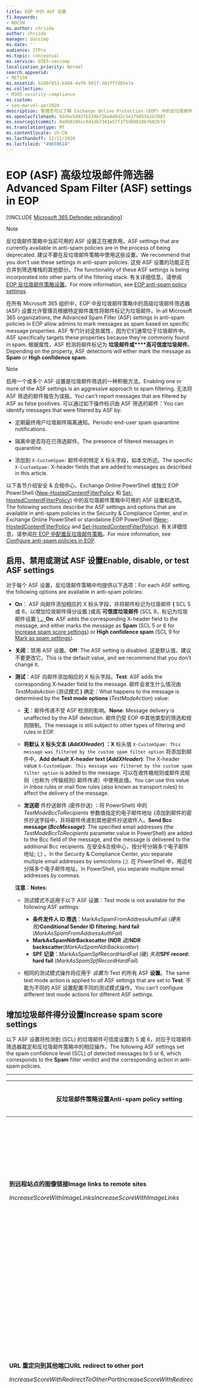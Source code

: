 ```yaml
---
title: EOP 中的 ASF 设置
f1.keywords:
- NOCSH
ms.author: chrisda
author: chrisda
manager: dansimp
ms.date: ''
audience: ITPro
ms.topic: conceptual
ms.service: O365-seccomp
localization_priority: Normal
search.appverid:
- MET150
ms.assetid: b286f853-b484-4af0-b01f-281fffd85e7a
ms.collection:
- M365-security-compliance
ms.custom:
- seo-marvel-apr2020
description: 管理员可以了解 Exchange Online Protection (EOP) 中的反垃圾邮件策略中提供的高级垃圾邮件筛选器 (ASF) 。
ms.openlocfilehash: 92d5e58937b539bf2be8d6d2c541f985562b7007
ms.sourcegitcommit: 0a8b0186cc041db7341e57f375d0d010b7682b7d
ms.translationtype: MT
ms.contentlocale: zh-CN
ms.lasthandoff: 12/11/2020
ms.locfileid: "49659614"
---
```

# <a name="advanced-spam-filter-asf-settings-in-eop"></a><span data-ttu-id="0ec7f-103">EOP (ASF) 高级垃圾邮件筛选器</span><span class="sxs-lookup"><span data-stu-id="0ec7f-103">Advanced Spam Filter (ASF) settings in EOP</span></span>

[!INCLUDE [Microsoft 365 Defender rebranding](../includes/microsoft-defender-for-office.md)]


> [!NOTE]
> <span data-ttu-id="0ec7f-104">反垃圾邮件策略中当前可用的 ASF 设置正在被弃用。</span><span class="sxs-lookup"><span data-stu-id="0ec7f-104">ASF settings that are currently available in anti-spam policies are in the process of being deprecated.</span></span> <span data-ttu-id="0ec7f-105">建议不要在反垃圾邮件策略中使用这些设置。</span><span class="sxs-lookup"><span data-stu-id="0ec7f-105">We recommend that you don't use these settings in anti-spam policies.</span></span> <span data-ttu-id="0ec7f-106">这些 ASF 设置的功能正在合并到筛选堆栈的其他部分。</span><span class="sxs-lookup"><span data-stu-id="0ec7f-106">The functionality of these ASF settings is being incorporated into other parts of the filtering stack.</span></span> <span data-ttu-id="0ec7f-107">有关详细信息，请参阅 [EOP 反垃圾邮件策略设置](recommended-settings-for-eop-and-office365-atp.md#eop-anti-spam-policy-settings)。</span><span class="sxs-lookup"><span data-stu-id="0ec7f-107">For more information, see [EOP anti-spam policy settings](recommended-settings-for-eop-and-office365-atp.md#eop-anti-spam-policy-settings).</span></span>

<span data-ttu-id="0ec7f-108">在所有 Microsoft 365 组织中，EOP 中反垃圾邮件策略中的高级垃圾邮件筛选器 (ASF) 设置允许管理员根据特定邮件属性将邮件标记为垃圾邮件。</span><span class="sxs-lookup"><span data-stu-id="0ec7f-108">In all Microsoft 365 organizations, the Advanced Spam Filter (ASF) settings in anti-spam policies in EOP allow admins to mark messages as spam based on specific message properties.</span></span> <span data-ttu-id="0ec7f-109">ASF 专门针对这些属性，因为它们通常位于垃圾邮件中。</span><span class="sxs-lookup"><span data-stu-id="0ec7f-109">ASF specifically targets these properties because they're commonly found in spam.</span></span> <span data-ttu-id="0ec7f-110">根据属性，ASF 检测将邮件标记为 **垃圾邮件或\*\*\*\*高可信度垃圾邮件**。</span><span class="sxs-lookup"><span data-stu-id="0ec7f-110">Depending on the property, ASF detections will either mark the message as **Spam** or **High confidence spam**.</span></span>

> [!NOTE]
> <span data-ttu-id="0ec7f-111">启用一个或多个 ASF 设置是垃圾邮件筛选的一种积极方法。</span><span class="sxs-lookup"><span data-stu-id="0ec7f-111">Enabling one or more of the ASF settings is an aggressive approach to spam filtering.</span></span> <span data-ttu-id="0ec7f-112">无法将 ASF 筛选的邮件报告为误报。</span><span class="sxs-lookup"><span data-stu-id="0ec7f-112">You can't report messages that are filtered by ASF as false positives.</span></span> <span data-ttu-id="0ec7f-113">可以通过如下操作标识由 ASF 筛选的邮件：</span><span class="sxs-lookup"><span data-stu-id="0ec7f-113">You can identify messages that were filtered by ASF by:</span></span>
>
> - <span data-ttu-id="0ec7f-114">定期最终用户垃圾邮件隔离通知。</span><span class="sxs-lookup"><span data-stu-id="0ec7f-114">Periodic end-user spam quarantine notifications.</span></span>
>
> - <span data-ttu-id="0ec7f-115">隔离中是否存在已筛选邮件。</span><span class="sxs-lookup"><span data-stu-id="0ec7f-115">The presence of filtered messages in quarantine.</span></span>
>
> - <span data-ttu-id="0ec7f-116">添加到 `X-CustomSpam:` 邮件中的特定 X 标头字段，如本文所述。</span><span class="sxs-lookup"><span data-stu-id="0ec7f-116">The specific `X-CustomSpam:` X-header fields that are added to messages as described in this article.</span></span>

<span data-ttu-id="0ec7f-117">以下各节介绍安全 & 合规中心、Exchange Online PowerShell 或独立 EOP PowerShell ([New-HostedContentFilterPolicy](https://docs.microsoft.com/powershell/module/exchange/new-hostedcontentfilterpolicy) 和 [Set-HostedContentFilterPolicy](https://docs.microsoft.com/powershell/module/exchange/set-hostedcontentfilterpolicy)) 中的反垃圾邮件策略中可用的 ASF 设置和选项。</span><span class="sxs-lookup"><span data-stu-id="0ec7f-117">The following sections describe the ASF settings and options that are available in anti-spam policies in the Security & Compliance Center, and in Exchange Online PowerShell or standalone EOP PowerShell ([New-HostedContentFilterPolicy](https://docs.microsoft.com/powershell/module/exchange/new-hostedcontentfilterpolicy) and [Set-HostedContentFilterPolicy](https://docs.microsoft.com/powershell/module/exchange/set-hostedcontentfilterpolicy)).</span></span> <span data-ttu-id="0ec7f-118">有关详细信息，请参阅[在 EOP 中配置反垃圾邮件策略](configure-your-spam-filter-policies.md)。</span><span class="sxs-lookup"><span data-stu-id="0ec7f-118">For more information, see [Configure anti-spam policies in EOP](configure-your-spam-filter-policies.md).</span></span>

## <a name="enable-disable-or-test-asf-settings"></a><span data-ttu-id="0ec7f-119">启用、禁用或测试 ASF 设置</span><span class="sxs-lookup"><span data-stu-id="0ec7f-119">Enable, disable, or test ASF settings</span></span>

<span data-ttu-id="0ec7f-120">对于每个 ASF 设置，反垃圾邮件策略中均提供以下选项：</span><span class="sxs-lookup"><span data-stu-id="0ec7f-120">For each ASF setting, the following options are available in anti-spam policies:</span></span>

- <span data-ttu-id="0ec7f-121">**On**： ASF 向邮件添加相应的 X 标头字段，并将邮件标记为垃圾邮件 **(** SCL 5 或 6，以增加垃圾邮件得分设置 [)](#increase-spam-score-settings)或高 **可信度垃圾邮件** (SCL 9，标记为垃圾邮件设置 [) 。](#mark-as-spam-settings)</span><span class="sxs-lookup"><span data-stu-id="0ec7f-121">**On**: ASF adds the corresponding X-header field to the message, and either marks the message as **Spam** (SCL 5 or 6 for [Increase spam score settings](#increase-spam-score-settings)) or **High confidence spam** (SCL 9 for [Mark as spam settings](#mark-as-spam-settings)).</span></span>

- <span data-ttu-id="0ec7f-122">**关闭**：禁用 ASF 设置。</span><span class="sxs-lookup"><span data-stu-id="0ec7f-122">**Off**: The ASF setting is disabled.</span></span> <span data-ttu-id="0ec7f-123">这是默认值，建议不要更改它。</span><span class="sxs-lookup"><span data-stu-id="0ec7f-123">This is the default value, and we recommend that you don't change it.</span></span>

- <span data-ttu-id="0ec7f-124">**测试**：ASF 向邮件添加相应的 X 标头字段。</span><span class="sxs-lookup"><span data-stu-id="0ec7f-124">**Test**: ASF adds the corresponding X-header field to the message.</span></span> <span data-ttu-id="0ec7f-125">邮件会发生什么情况由 *TestModeAction* (测试模式 **)** 确定：</span><span class="sxs-lookup"><span data-stu-id="0ec7f-125">What happens to the message is determined by the **Test mode options** (*TestModeAction*) value:</span></span>

  - <span data-ttu-id="0ec7f-126">**无**：邮件传递不受 ASF 检测的影响。</span><span class="sxs-lookup"><span data-stu-id="0ec7f-126">**None**: Message delivery is unaffected by the ASF detection.</span></span> <span data-ttu-id="0ec7f-127">邮件仍受 EOP 中其他类型的筛选和规则限制。</span><span class="sxs-lookup"><span data-stu-id="0ec7f-127">The message is still subject to other types of filtering and rules in EOP.</span></span>

  - <span data-ttu-id="0ec7f-128">**将默认 X 标头文本 (*AddXHeader*) ：X** 标头值 `X-CustomSpam: This message was filtered by the custom spam filter option` 将添加到邮件中。</span><span class="sxs-lookup"><span data-stu-id="0ec7f-128">**Add default X-header text (*AddXHeader*)**: The X-header value `X-CustomSpam: This message was filtered by the custom spam filter option` is added to the message.</span></span> <span data-ttu-id="0ec7f-129">可以在收件箱规则或邮件流规则（也称为 (传输规则) 邮件传递）中使用此值。</span><span class="sxs-lookup"><span data-stu-id="0ec7f-129">You can use this value in Inbox rules or mail flow rules (also known as transport rules) to affect the delivery of the message.</span></span>

  - <span data-ttu-id="0ec7f-130">**发送密** 件抄送邮件 (密件抄送) ：将 PowerShell) 中的 *TestModeBccToRecipients* 参数值指定的电子邮件地址 (添加到邮件的密件抄送字段中，并将邮件传递到其他密件抄送收件人。</span><span class="sxs-lookup"><span data-stu-id="0ec7f-130">**Send Bcc message (*BccMessage*)**: The specified email addresses (the *TestModeBccToRecipients* parameter value in PowerShell) are added to the Bcc field of the message, and the message is delivered to the additional Bcc recipients.</span></span> <span data-ttu-id="0ec7f-131">在安全&合规中心，按分号分隔多个电子邮件地址; (;) 。</span><span class="sxs-lookup"><span data-stu-id="0ec7f-131">In the Security & Compliance Center, you separate multiple email addresses by semicolons (;).</span></span> <span data-ttu-id="0ec7f-132">在 PowerShell 中，用逗号分隔多个电子邮件地址。</span><span class="sxs-lookup"><span data-stu-id="0ec7f-132">In PowerShell, you separate multiple email addresses by commas.</span></span>

  <span data-ttu-id="0ec7f-133">**注意**：</span><span class="sxs-lookup"><span data-stu-id="0ec7f-133">**Notes**:</span></span>

  - <span data-ttu-id="0ec7f-134">测试模式不适用于以下 ASF 设置：</span><span class="sxs-lookup"><span data-stu-id="0ec7f-134">Test mode is not available for the following ASF settings:</span></span>

    - <span data-ttu-id="0ec7f-135">**条件发件人 ID 筛选**：MarkAsSpamFromAddressAuthFail (*硬失败)*</span><span class="sxs-lookup"><span data-stu-id="0ec7f-135">**Conditional Sender ID filtering: hard fail** (*MarkAsSpamFromAddressAuthFail*)</span></span>
    - <span data-ttu-id="0ec7f-136">**MarkAsSpamNdrBackscatter (NDR** *退)*</span><span class="sxs-lookup"><span data-stu-id="0ec7f-136">**NDR backscatter**(*MarkAsSpamNdrBackscatter*)</span></span>
    - <span data-ttu-id="0ec7f-137">**SPF 记录**：MarkAsSpamSpfRecordHardFail (硬) *失败*</span><span class="sxs-lookup"><span data-stu-id="0ec7f-137">**SPF record: hard fail** (*MarkAsSpamSpfRecordHardFail*)</span></span>

  - <span data-ttu-id="0ec7f-138">相同的测试模式操作将应用于 *设置为* Test 的所有 ASF **设置**。</span><span class="sxs-lookup"><span data-stu-id="0ec7f-138">The same test mode action is applied to *all* ASF settings that are set to **Test**.</span></span> <span data-ttu-id="0ec7f-139">不能为不同的 ASF 设置配置不同的测试模式操作。</span><span class="sxs-lookup"><span data-stu-id="0ec7f-139">You can't configure different test mode actions for different ASF settings.</span></span>

## <a name="increase-spam-score-settings"></a><span data-ttu-id="0ec7f-140">增加垃圾邮件得分设置</span><span class="sxs-lookup"><span data-stu-id="0ec7f-140">Increase spam score settings</span></span>

<span data-ttu-id="0ec7f-141">以下 ASF 设置将检测到 (SCL) 的垃圾邮件可信度设置为 5 或 6，对应于垃圾邮件筛选器裁定和反垃圾邮件策略中的相应操作。</span><span class="sxs-lookup"><span data-stu-id="0ec7f-141">The following ASF settings set the spam confidence level (SCL) of detected messages to 5 or 6, which corresponds to the **Spam** filter verdict and the corresponding action in anti-spam policies.</span></span>

****

|<span data-ttu-id="0ec7f-142">反垃圾邮件策略设置</span><span class="sxs-lookup"><span data-stu-id="0ec7f-142">Anti-spam policy setting</span></span>|<span data-ttu-id="0ec7f-143">说明</span><span class="sxs-lookup"><span data-stu-id="0ec7f-143">Description</span></span>|<span data-ttu-id="0ec7f-144">已添加 X 标头</span><span class="sxs-lookup"><span data-stu-id="0ec7f-144">X-header added</span></span>|
|---|---|---|
|<span data-ttu-id="0ec7f-145">**到远程站点的图像链接**</span><span class="sxs-lookup"><span data-stu-id="0ec7f-145">**Image links to remote sites**</span></span> <p> <span data-ttu-id="0ec7f-146">*IncreaseScoreWithImageLinks*</span><span class="sxs-lookup"><span data-stu-id="0ec7f-146">*IncreaseScoreWithImageLinks*</span></span>|<span data-ttu-id="0ec7f-147">包含指向远程 `<Img>` 网站的 HTML 标记链接的邮件 (例如，使用 http) 标记为垃圾邮件。</span><span class="sxs-lookup"><span data-stu-id="0ec7f-147">Messages that contain `<Img>` HTML tag links to remote sites (for example, using http) are marked as spam.</span></span>|`X-CustomSpam: Image links to remote sites`|
|<span data-ttu-id="0ec7f-148">**URL 重定向到其他端口**</span><span class="sxs-lookup"><span data-stu-id="0ec7f-148">**URL redirect to other port**</span></span> <p> <span data-ttu-id="0ec7f-149">*IncreaseScoreWithRedirectToOtherPort*</span><span class="sxs-lookup"><span data-stu-id="0ec7f-149">*IncreaseScoreWithRedirectToOtherPort*</span></span>|<span data-ttu-id="0ec7f-150">包含重定向到 80 (HTTP) 、8080 (备用 HTTP) 或 443 (HTTPS) 的超链接的邮件将被标记为垃圾邮件。</span><span class="sxs-lookup"><span data-stu-id="0ec7f-150">Message that contain hyperlinks that redirect to TCP ports other than 80 (HTTP), 8080 (alternate HTTP), or 443 (HTTPS) are marked as spam.</span></span>|`X-CustomSpam: URL redirect to other port`|
|<span data-ttu-id="0ec7f-151">**URL 中的数字 IP 地址**</span><span class="sxs-lookup"><span data-stu-id="0ec7f-151">**Numeric IP address in URL**</span></span> <p> <span data-ttu-id="0ec7f-152">*IncreaseScoreWithNumericIps*</span><span class="sxs-lookup"><span data-stu-id="0ec7f-152">*IncreaseScoreWithNumericIps*</span></span>|<span data-ttu-id="0ec7f-153">包含基于数字的 URL 的邮件 (IP 地址) 标记为垃圾邮件。</span><span class="sxs-lookup"><span data-stu-id="0ec7f-153">Messages that contain numeric-based URLs (typically, IP addresses) are marked as spam.</span></span>|`X-CustomSpam: Numeric IP in URL`|
|<span data-ttu-id="0ec7f-154">**至 .biz 或 .info 网站的 URL**</span><span class="sxs-lookup"><span data-stu-id="0ec7f-154">**URL to .biz or .info websites**</span></span> <p> <span data-ttu-id="0ec7f-155">*IncreaseScoreWithBizOrInfoUrls*</span><span class="sxs-lookup"><span data-stu-id="0ec7f-155">*IncreaseScoreWithBizOrInfoUrls*</span></span>|<span data-ttu-id="0ec7f-156">邮件正文 `.biz` `.info` 中包含或链接的邮件被标记为垃圾邮件。</span><span class="sxs-lookup"><span data-stu-id="0ec7f-156">Messages that contain `.biz` or `.info` links in the body of the message are marked as spam.</span></span>|`X-CustomSpam: URL to .biz or .info websites`|
|

## <a name="mark-as-spam-settings"></a><span data-ttu-id="0ec7f-157">标记为垃圾邮件设置</span><span class="sxs-lookup"><span data-stu-id="0ec7f-157">Mark as spam settings</span></span>

<span data-ttu-id="0ec7f-158">以下 ASF 设置将检测到的邮件的 SCL 设置为 9，对应于高可信度垃圾邮件筛选器裁定和反垃圾邮件策略中的相应操作。</span><span class="sxs-lookup"><span data-stu-id="0ec7f-158">The following ASF settings set the SCL of detected messages to 9, which corresponds to the **High confidence spam** filter verdict and the corresponding action in anti-spam policies.</span></span>

****

|<span data-ttu-id="0ec7f-159">反垃圾邮件策略设置</span><span class="sxs-lookup"><span data-stu-id="0ec7f-159">Anti-spam policy setting</span></span>|<span data-ttu-id="0ec7f-160">说明</span><span class="sxs-lookup"><span data-stu-id="0ec7f-160">Description</span></span>|<span data-ttu-id="0ec7f-161">已添加 X 标头</span><span class="sxs-lookup"><span data-stu-id="0ec7f-161">X-header added</span></span>|
|---|---|---|
|<span data-ttu-id="0ec7f-162">**空邮件**</span><span class="sxs-lookup"><span data-stu-id="0ec7f-162">**Empty messages**</span></span> <p> <span data-ttu-id="0ec7f-163">*MarkAsSpamEmptyMessages*</span><span class="sxs-lookup"><span data-stu-id="0ec7f-163">*MarkAsSpamEmptyMessages*</span></span>|<span data-ttu-id="0ec7f-164">没有主题、邮件正文中没有任何内容以及任何附件的邮件都标记为高可信度垃圾邮件。</span><span class="sxs-lookup"><span data-stu-id="0ec7f-164">Messages with no subject, no content in the message body, and no attachments are marked as high confidence spam.</span></span>|`X-CustomSpam: Empty Message`|
|<span data-ttu-id="0ec7f-165">**HTML 格式 的 JavaScript 或 VBScript**</span><span class="sxs-lookup"><span data-stu-id="0ec7f-165">**JavaScript or VBScript in HTML**</span></span> <p> <span data-ttu-id="0ec7f-166">*MarkAsSpamJavaScriptInHtml*</span><span class="sxs-lookup"><span data-stu-id="0ec7f-166">*MarkAsSpamJavaScriptInHtml*</span></span>|<span data-ttu-id="0ec7f-167">使用 JAVAScript 或 html Visual Basic Script Edition 的邮件标记为高可信度垃圾邮件。</span><span class="sxs-lookup"><span data-stu-id="0ec7f-167">Messages that use JavaScript or Visual Basic Script Edition in HTML are marked as high confidence spam.</span></span> <p> <span data-ttu-id="0ec7f-168">这些脚本语言在电子邮件中用于使特定操作自动发生。</span><span class="sxs-lookup"><span data-stu-id="0ec7f-168">These scripting languages are used in email messages to cause specific actions to automatically occur.</span></span>|`X-CustomSpam: Javascript or VBscript tags in HTML`|
|<span data-ttu-id="0ec7f-169">**HTML 格式的 Frame 或 IFrame 标签**</span><span class="sxs-lookup"><span data-stu-id="0ec7f-169">**Frame or IFrame tags in HTML**</span></span> <p> <span data-ttu-id="0ec7f-170">*MarkAsSpamFramesInHtml*</span><span class="sxs-lookup"><span data-stu-id="0ec7f-170">*MarkAsSpamFramesInHtml*</span></span>|<span data-ttu-id="0ec7f-171">包含或 `<frame>` `<iframe>` HTML 标记的邮件标记为高可信度垃圾邮件。</span><span class="sxs-lookup"><span data-stu-id="0ec7f-171">Messages that contain `<frame>` or `<iframe>` HTML tags are marked as high confidence spam.</span></span> <p> <span data-ttu-id="0ec7f-172">这些标记在电子邮件中用于设置页面格式以显示文本或图形。</span><span class="sxs-lookup"><span data-stu-id="0ec7f-172">These tags are used in email messages to format the page for displaying text or graphics.</span></span>|`X-CustomSpam: IFRAME or FRAME in HTML`|
|<span data-ttu-id="0ec7f-173">**HTML 格式的对象标记**</span><span class="sxs-lookup"><span data-stu-id="0ec7f-173">**Object tags in HTML**</span></span> <p> <span data-ttu-id="0ec7f-174">*MarkAsSpamObjectTagsInHtml*</span><span class="sxs-lookup"><span data-stu-id="0ec7f-174">*MarkAsSpamObjectTagsInHtml*</span></span>|<span data-ttu-id="0ec7f-175">包含 `<object>` HTML 标记的邮件标记为高可信度垃圾邮件。</span><span class="sxs-lookup"><span data-stu-id="0ec7f-175">Messages that contain `<object>` HTML tags are marked as high confidence spam.</span></span> <p> <span data-ttu-id="0ec7f-176">此标记允许插件或应用程序在 HTML 窗口中运行。</span><span class="sxs-lookup"><span data-stu-id="0ec7f-176">This tag allows plug-ins or applications to run in an HTML window.</span></span>|`X-CustomSpam: Object tag in html`|
|<span data-ttu-id="0ec7f-177">**HTML 格式的嵌入式标记**</span><span class="sxs-lookup"><span data-stu-id="0ec7f-177">**Embed tags in HTML**</span></span> <p> <span data-ttu-id="0ec7f-178">*MarkAsSpamEmbedTagsInHtml*</span><span class="sxs-lookup"><span data-stu-id="0ec7f-178">*MarkAsSpamEmbedTagsInHtml*</span></span>|<span data-ttu-id="0ec7f-179">包含 `<embed>` HTML 标记的邮件标记为高可信度垃圾邮件。</span><span class="sxs-lookup"><span data-stu-id="0ec7f-179">Message that contain `<embed>` HTML tags are marked as high confidence spam.</span></span> <p> <span data-ttu-id="0ec7f-180">此标记允许在 HTML 文档中嵌入不同类型的文档 (例如，声音、视频或图片) 。</span><span class="sxs-lookup"><span data-stu-id="0ec7f-180">This tag allows the embedding of different kinds of documents in an HTML document (for example, sounds, videos, or pictures).</span></span>|`X-CustomSpam: Embed tag in html`|
|<span data-ttu-id="0ec7f-181">**HTML 格式的表单标记**</span><span class="sxs-lookup"><span data-stu-id="0ec7f-181">**Form tags in HTML**</span></span> <p> <span data-ttu-id="0ec7f-182">*MarkAsSpamFormTagsInHtml*</span><span class="sxs-lookup"><span data-stu-id="0ec7f-182">*MarkAsSpamFormTagsInHtml*</span></span>|<span data-ttu-id="0ec7f-183">包含 `<form>` HTML 标记的邮件标记为高可信度垃圾邮件。</span><span class="sxs-lookup"><span data-stu-id="0ec7f-183">Messages that contain `<form>` HTML tags are marked as high confidence spam.</span></span> <p> <span data-ttu-id="0ec7f-184">此标记用于创建网站表单。</span><span class="sxs-lookup"><span data-stu-id="0ec7f-184">This tag is used to create website forms.</span></span> <span data-ttu-id="0ec7f-185">电子邮件广告经常包含该标记，以获取收件人的信息。</span><span class="sxs-lookup"><span data-stu-id="0ec7f-185">Email advertisements often include this tag to solicit information from the recipient.</span></span>|`X-CustomSpam: Form tag in html`|
|<span data-ttu-id="0ec7f-186">**HTML 格式的网络臭虫**</span><span class="sxs-lookup"><span data-stu-id="0ec7f-186">**Web bugs in HTML**</span></span> <p> <span data-ttu-id="0ec7f-187">*MarkAsSpamWebBugsInHtml*</span><span class="sxs-lookup"><span data-stu-id="0ec7f-187">*MarkAsSpamWebBugsInHtml*</span></span>|<span data-ttu-id="0ec7f-188">*Web* bug (也称为 *Web* 信号) 是一个图形元素 (通常小到一个像素 x 一个像素) 在电子邮件中用于确定邮件是否由收件人读取。</span><span class="sxs-lookup"><span data-stu-id="0ec7f-188">A *web bug* (also known as a *web beacon*) is a graphic element (often as small as one pixel by one pixel) that's used in email messages to determine whether the message was read by the recipient.</span></span> <p> <span data-ttu-id="0ec7f-189">包含 Web Bug 的邮件标记为高可信度垃圾邮件。</span><span class="sxs-lookup"><span data-stu-id="0ec7f-189">Messages that contain web bugs are marked as high confidence spam.</span></span> <p> <span data-ttu-id="0ec7f-190">合法的新闻稿可能会使用 Web Bug，尽管许多人认为这是一种隐私攻击。</span><span class="sxs-lookup"><span data-stu-id="0ec7f-190">Legitimate newsletters might use web bugs, although many consider this an invasion of privacy.</span></span> |`X-CustomSpam: Web bug`|
|<span data-ttu-id="0ec7f-191">**应用敏感词列表**</span><span class="sxs-lookup"><span data-stu-id="0ec7f-191">**Apply sensitive word list**</span></span> <p> <span data-ttu-id="0ec7f-192">*MarkAsSpamSensitiveWordList*</span><span class="sxs-lookup"><span data-stu-id="0ec7f-192">*MarkAsSpamSensitiveWordList*</span></span>|<span data-ttu-id="0ec7f-193">Microsoft 维护一个动态但不可编辑的与潜在冒犯性邮件关联的单词列表。</span><span class="sxs-lookup"><span data-stu-id="0ec7f-193">Microsoft maintains a dynamic but non-editable list of words that are associated with potentially offensive messages.</span></span> <p> <span data-ttu-id="0ec7f-194">主题或邮件正文中包含敏感词列表中的词语的邮件标记为高可信度垃圾邮件。</span><span class="sxs-lookup"><span data-stu-id="0ec7f-194">Messages that contain words from the sensitive word list in the subject or message body are marked as high confidence spam.</span></span>|`X-CustomSpam: Sensitive word in subject/body`|
|<span data-ttu-id="0ec7f-195">**SPF 记录：硬失败**</span><span class="sxs-lookup"><span data-stu-id="0ec7f-195">**SPF record: hard fail**</span></span> <p> <span data-ttu-id="0ec7f-196">*MarkAsSpamSpfRecordHardFail*</span><span class="sxs-lookup"><span data-stu-id="0ec7f-196">*MarkAsSpamSpfRecordHardFail*</span></span>|<span data-ttu-id="0ec7f-197">从源电子邮件域的 DNS 中的 SPF 发件人策略框架 (SPF) 记录中未指定的 IP 地址发送的邮件被标记为高可信度垃圾邮件。</span><span class="sxs-lookup"><span data-stu-id="0ec7f-197">Messages sent from an IP address that isn't specified in the SPF Sender Policy Framework (SPF) record in DNS for the source email domain are marked as high confidence spam.</span></span> <p> <span data-ttu-id="0ec7f-198">测试模式对此设置不可用。</span><span class="sxs-lookup"><span data-stu-id="0ec7f-198">Test mode is not available for this setting.</span></span>|`X-CustomSpam: SPF Record Fail`|
|<span data-ttu-id="0ec7f-199">**有条件发件人 ID 筛选：硬失败**</span><span class="sxs-lookup"><span data-stu-id="0ec7f-199">**Conditional Sender ID filtering: hard fail**</span></span> <p> <span data-ttu-id="0ec7f-200">*MarkAsSpamFromAddressAuthFail*</span><span class="sxs-lookup"><span data-stu-id="0ec7f-200">*MarkAsSpamFromAddressAuthFail*</span></span>|<span data-ttu-id="0ec7f-201">硬通过条件发件人 ID 检查的邮件标记为垃圾邮件。</span><span class="sxs-lookup"><span data-stu-id="0ec7f-201">Messages that hard fail a conditional Sender ID check are marked as spam.</span></span> <p> <span data-ttu-id="0ec7f-202">此设置将 SPF 检查与发件人 ID 检查相结合，以帮助防止包含伪造发件人的邮件头。</span><span class="sxs-lookup"><span data-stu-id="0ec7f-202">This setting combines an SPF check with a Sender ID check to help protect against message headers that contain forged senders.</span></span> <p> <span data-ttu-id="0ec7f-203">测试模式对此设置不可用。</span><span class="sxs-lookup"><span data-stu-id="0ec7f-203">Test mode is not available for this setting.</span></span>|`X-CustomSpam: SPF From Record Fail`|
|<span data-ttu-id="0ec7f-204">**NDR 退信**</span><span class="sxs-lookup"><span data-stu-id="0ec7f-204">**NDR backscatter**</span></span> <p> <span data-ttu-id="0ec7f-205">*MarkAsSpamNdrBackscatter*</span><span class="sxs-lookup"><span data-stu-id="0ec7f-205">*MarkAsSpamNdrBackscatter*</span></span>|<span data-ttu-id="0ec7f-206">*退信式* 垃圾邮件是无用未送达 (也称作电子邮件中伪造) 发件人导致的未送达报告或退回邮件。</span><span class="sxs-lookup"><span data-stu-id="0ec7f-206">*Backscatter* is useless non-delivery reports (also known as NDRs or bounce messages) caused by forged senders in email messages.</span></span> <span data-ttu-id="0ec7f-207">有关详细信息，请参阅[退信消息和 EOP。](backscatter-messages-and-eop.md)</span><span class="sxs-lookup"><span data-stu-id="0ec7f-207">For more information, see [Backscatter messages and EOP](backscatter-messages-and-eop.md).</span></span> <p> <span data-ttu-id="0ec7f-208">无需在下列环境中配置此设置，因为会传递合法的NDDR，并且退退会标记为垃圾邮件：</span><span class="sxs-lookup"><span data-stu-id="0ec7f-208">You don't need to configure this setting in the following environments, because legitimate NDRs are delivered, and backscatter is marked as spam:</span></span> <ul><li><span data-ttu-id="0ec7f-209">具有 Exchange Online 邮箱的 Microsoft 365 组织。</span><span class="sxs-lookup"><span data-stu-id="0ec7f-209">Microsoft 365 organizations with Exchange Online mailboxes.</span></span></li><li><span data-ttu-id="0ec7f-210">通过 EOP 路由 *出站* 电子邮件的本地电子邮件组织。</span><span class="sxs-lookup"><span data-stu-id="0ec7f-210">On-premises email organizations where you route *outbound* email through EOP.</span></span></li></ul> <p> <span data-ttu-id="0ec7f-211">在保护发送到内部部署邮箱的入站电子邮件的独立 EOP 环境中，打开或关闭此设置将产生以下结果：</span><span class="sxs-lookup"><span data-stu-id="0ec7f-211">In standalone EOP environments that protect inbound email to on-premises mailboxes, turning this setting on or off has the following result:</span></span> <ul><li> <span data-ttu-id="0ec7f-212">**On**： 传递合法 NDR，退垃圾邮件标记为垃圾邮件。</span><span class="sxs-lookup"><span data-stu-id="0ec7f-212">**On**: Legitimate NDRs are delivered, and backscatter is marked as spam.</span></span></li><li><span data-ttu-id="0ec7f-213">**关闭**：合法 NDR 和退样垃圾邮件会经过正常垃圾邮件筛选。</span><span class="sxs-lookup"><span data-stu-id="0ec7f-213">**Off**: Legitimate NDRs and backscatter go through normal spam filtering.</span></span> <span data-ttu-id="0ec7f-214">大多数合法 NDR 将传递给原始邮件发件人。</span><span class="sxs-lookup"><span data-stu-id="0ec7f-214">Most legitimate NDRs will be delivered to the original message sender.</span></span> <span data-ttu-id="0ec7f-215">一些（但不是全部）退信垃圾邮件被标记为高可信度垃圾邮件。</span><span class="sxs-lookup"><span data-stu-id="0ec7f-215">Some, but not all, backscatter are marked as high confidence spam.</span></span> <span data-ttu-id="0ec7f-216">根据定义，退信只能传递给欺骗的发件人，不能传递给原始发件人。</span><span class="sxs-lookup"><span data-stu-id="0ec7f-216">By definition, backscatter can only be delivered to the spoofed sender, not to the original sender.</span></span></li></ul> <p> <span data-ttu-id="0ec7f-217">测试模式对此设置不可用。</span><span class="sxs-lookup"><span data-stu-id="0ec7f-217">Test mode is not available for this setting.</span></span>|`X-CustomSpam: Backscatter NDR`|
|
